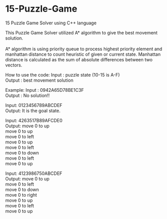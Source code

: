 # 15-Puzzle-Game

15 Puzzle Game Solver using C++ language

This Puzzle Game Solver utilized A* algorithm to give the best movement solution.<br /><br />
A* algorithm is using priority queue to process highest priority element and manhattan distance to count heuristic of given or current state.
Manhattan distance is calculated as the sum of absolute differences between two vectors.

How to use the code:
Input : puzzle state (10-15 is A-F)<br />
Output : best movement solution

Example: 
Input : 0942A65D78BE1C3F<br />
Output : No solution!!

Input: 0123456789ABCDEF<br />
Output: It is the goal state.

Input: 4263517B89AFCDE0<br />
Output: move 0 to up<br />
        move 0 to up<br />
        move 0 to left<br />
        move 0 to up<br />
        move 0 to left<br />
        move 0 to down<br />
        move 0 to left<br />
        move 0 to up<br />
        
Input: 4123986750ABCDEF<br />
Output: move 0 to up<br />
        move 0 to left<br />
        move 0 to down<br />
        move 0 to right<br />
        move 0 to up<br />
        move 0 to left<br />
        move 0 to up<br />
